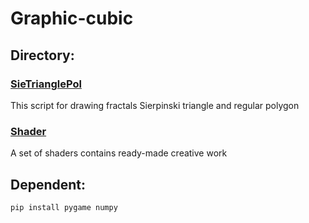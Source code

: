 # Graphic-cubic

Directory:
------------
### [SieTrianglePol](./SieTrianglePol)
This script for drawing fractals Sierpinski triangle and regular polygon

### [Shader](./shader)
A set of shaders contains ready-made creative work

Dependent:
------------

    pip install pygame numpy
